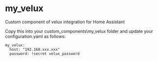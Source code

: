 # my_velux
Custom component of velux integration for Home Assistant

Copy this into your custom_components\my_velux folder and update your configuration.yaml as follows:


    my_velux:
      host: "192.168.xxx.xxx"
      password: !secret velux_password
